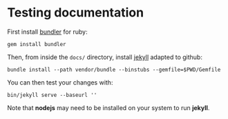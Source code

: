 # Testing documentation

First install [bundler](https://bundler.io/) for ruby:

```
gem install bundler
```

Then, from inside the `docs/` directory, install [jekyll](https://jekyllrb.com/docs/usage/) adapted to github:

```
bundle install --path vendor/bundle --binstubs --gemfile=$PWD/Gemfile
```

You can then test your changes with:

```
bin/jekyll serve --baseurl ''
```

Note that **nodejs** may need to be installed on your system to run **jekyll**.
